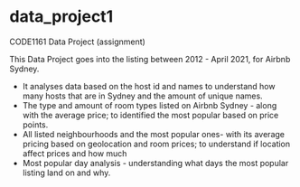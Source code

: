 # data_project1

CODE1161 Data Project (assignment)

This Data Project goes into the listing between 2012 - April 2021, for Airbnb Sydney.

- It analyses data based on the host id and names to understand how many hosts that are in Sydney and the amount of unique names.
- The type and amount of room types listed on Airbnb Sydney - along with the average price; to identified the most popular based on price points.
- All listed neighbourhoods and the most popular ones- with its average pricing based on geolocation and room prices; to understand if location affect prices and how much
- Most popular day analysis - understanding what days the most popular listing land on and why.
